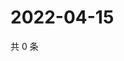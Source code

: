 # 2022-04-15

共 0 条

<!-- BEGIN WEIBO -->
<!-- 最后更新时间 Fri Apr 15 2022 20:26:49 GMT+0800 (China Standard Time) -->

<!-- END WEIBO -->
